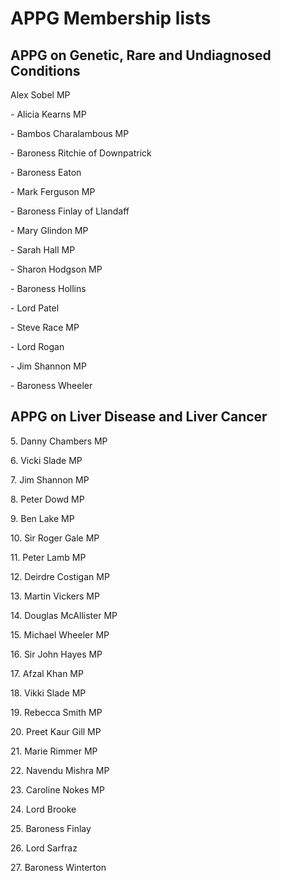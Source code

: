 # **APPG Membership lists**

##  **APPG on Genetic, Rare and Undiagnosed Conditions**

Alex Sobel MP

\- Alicia Kearns MP

\- Bambos Charalambous MP

\- Baroness Ritchie of Downpatrick

\- Baroness Eaton

\- Mark Ferguson MP

\- Baroness Finlay of Llandaff

\- Mary Glindon MP

\- Sarah Hall MP

\- Sharon Hodgson MP

\- Baroness Hollins

\- Lord Patel

\- Steve Race MP

\- Lord Rogan

\- Jim Shannon MP

\- Baroness Wheeler

## 

## **APPG on Liver Disease and Liver Cancer**

5\. Danny Chambers MP

6\. Vicki Slade MP

7\. Jim Shannon MP

8\. Peter Dowd MP

9\. Ben Lake MP

10\. Sir Roger Gale MP

11\. Peter Lamb MP

12\. Deirdre Costigan MP

13\. Martin Vickers MP

14\. Douglas McAllister MP

15\. Michael Wheeler MP

16\. Sir John Hayes MP

17\. Afzal Khan MP

18\. Vikki Slade MP

19\. Rebecca Smith MP 

20\. Preet Kaur Gill MP

21\. Marie Rimmer MP

22\. Navendu Mishra MP

23\. Caroline Nokes MP

24\. Lord Brooke

25\. Baroness Finlay

26\. Lord Sarfraz

27\. Baroness Winterton

